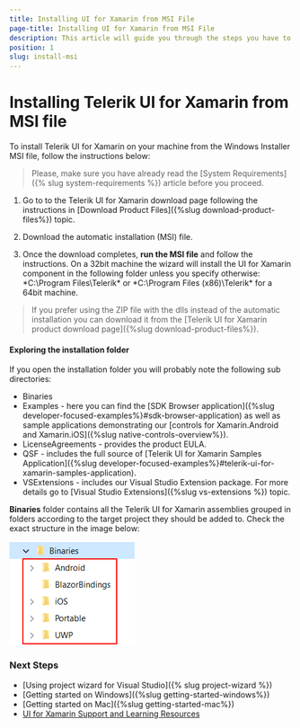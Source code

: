 ```yaml
---
title: Installing UI for Xamarin from MSI File
page-title: Installing UI for Xamarin from MSI File
description: This article will guide you through the steps you have to follow in order to download and install the UI for Xamarin Forms.
position: 1 
slug: install-msi
---
```

# Installing Telerik UI for Xamarin from MSI file #

To install Telerik UI for Xamarin on your machine from the Windows Installer MSI file, follow the instructions below:

>Please, make sure you have already read the [System Requirements]({% slug system-requirements %}) article before you proceed.

1. Go to to the Telerik UI for Xamarin download page following the instructions in [Download Product Files]({%slug download-product-files%}) topic.

2. Download the automatic installation (MSI) file.

3. Once the download completes, **run the MSI file** and follow the instructions. On a 32bit machine the wizard will install the UI for Xamarin component in the following folder unless you specify otherwise: *C:\Program Files\Telerik\* or *C:\Program Files (x86)\Telerik\* for a 64bit machine.

> If you prefer using the ZIP file with the dlls instead of the automatic installation you can download it from the [Telerik UI for Xamarin product download page]({%slug download-product-files%}).

#### Exploring the installation folder

If you open the installation folder you will probably note the following sub directories:

* Binaries
* Examples - here you can find the [SDK Browser application]({%slug developer-focused-examples%}#sdk-browser-application) as well as sample applications demonstrating our [controls for Xamarin.Android and Xamarin.iOS]({%slug native-controls-overview%}).
* LicenseAgreements - provides the product EULA.
* QSF - includes the full source of [Telerik UI for Xamarin Samples Application]({%slug developer-focused-examples%}#telerik-ui-for-xamarin-samples-application).
* VSExtensions - includes our Visual Studio Extension package. For more details go to [Visual Studio Extensions]({%slug vs-extensions %}) topic.

**Binaries** folder contains all the Telerik UI for Xamarin assemblies grouped in folders according to the target project they should be added to. Check the exact structure in the image below:

![](../images/binaries-current-structure.png)

### Next Steps
- [Using project wizard for Visual Studio]({% slug project-wizard %})
- [Getting started on Windows]({%slug getting-started-windows%})
- [Getting started on Mac]({%slug getting-started-mac%})
- [UI for Xamarin Support and Learning Resources](http://www.telerik.com/support/xamarin-ui)